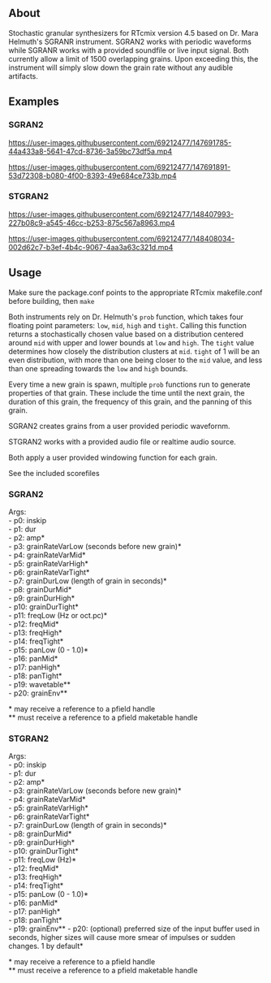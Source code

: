 ## About
Stochastic granular synthesizers for RTcmix version 4.5 based on Dr. Mara Helmuth's SGRANR instrument.  SGRAN2 works with periodic waveforms while SGRANR works with a provided soundfile or live input signal.
Both currently allow a limit of 1500 overlapping grains.  Upon exceeding this, the instrument will simply slow down the grain rate without any audible artifacts.

## Examples
### SGRAN2

https://user-images.githubusercontent.com/69212477/147691785-44a433a8-5641-47cd-8736-3a59bc73df5a.mp4

https://user-images.githubusercontent.com/69212477/147691891-53d72308-b080-4f00-8393-49e684ce733b.mp4

### STGRAN2

https://user-images.githubusercontent.com/69212477/148407993-227b08c9-a545-46cc-b253-875c567a8963.mp4

https://user-images.githubusercontent.com/69212477/148408034-002d62c7-b3ef-4b4c-9067-4aa3a63c321d.mp4



## Usage

Make sure the package.conf points to the appropriate RTcmix makefile.conf before building, then `make`

Both instruments rely on Dr. Helmuth's `prob` function, which takes four floating point parameters: `low`, `mid`, `high` and `tight`.  Calling this function returns a stochastically chosen value based on a distribution centered around `mid` with upper and lower bounds at `low` and `high`.  The `tight` value determines how closely the distribution clusters at `mid`.  `tight` of 1 will be an even distribution, with more than one being closer to the `mid` value, and less than one spreading towards the `low` and `high` bounds.

Every time a new grain is spawn, multiple `prob` functions run to generate properties of that grain.  These include the time until the next grain, the duration of this grain, the frequency of this grain, and the panning of this grain.

SGRAN2 creates grains from a user provided periodic wavefornm.

STGRAN2 works with a provided audio file or realtime audio source.

Both apply a user provided windowing function for each grain.



See the included scorefiles

### SGRAN2

Args:  
    - p0: inskip  
    - p1: dur  
    - p2: amp*  
    - p3: grainRateVarLow (seconds before new grain)*  
    - p4: grainRateVarMid*  
    - p5: grainRateVarHigh*  
    - p6: grainRateVarTight*  
    - p7: grainDurLow (length of grain in seconds)*  
    - p8: grainDurMid*  
    - p9: grainDurHigh*  
    - p10: grainDurTight*  
    - p11: freqLow (Hz or oct.pc)*  
    - p12: freqMid*  
    - p13: freqHigh*  
    - p14: freqTight*  
    - p15: panLow (0 - 1.0)*  
    - p16: panMid*  
    - p17: panHigh*  
    - p18: panTight*  
    - p19: wavetable**  
    - p20: grainEnv**  
    
\* may receive a reference to a pfield handle  
\*\* must receive a reference to a pfield maketable handle  


### STGRAN2

Args:  
    - p0: inskip  
    - p1: dur  
    - p2: amp*    
    - p3: grainRateVarLow (seconds before new grain)*  
    - p4: grainRateVarMid*  
    - p5: grainRateVarHigh*  
    - p6: grainRateVarTight*  
    - p7: grainDurLow (length of grain in seconds)*  
    - p8: grainDurMid*  
    - p9: grainDurHigh*  
    - p10: grainDurTight*  
    - p11: freqLow (Hz)*  
    - p12: freqMid*  
    - p13: freqHigh*  
    - p14: freqTight*  
    - p15: panLow (0 - 1.0)*  
    - p16: panMid*  
    - p17: panHigh*  
    - p18: panTight*  
    - p19: grainEnv**
    - p20: (optional) preferred size of the input buffer used in seconds, higher sizes will cause more smear of impulses or sudden changes.  1 by default*
    
\* may receive a reference to a pfield handle  
\*\* must receive a reference to a pfield maketable handle